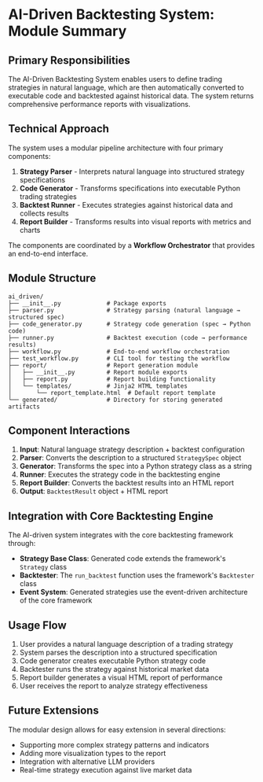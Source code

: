 # AI-Driven Backtesting System: Module Summary

## Primary Responsibilities

The AI-Driven Backtesting System enables users to define trading strategies in natural language, which are then automatically converted to executable code and backtested against historical data. The system returns comprehensive performance reports with visualizations.

## Technical Approach

The system uses a modular pipeline architecture with four primary components:

1. **Strategy Parser** - Interprets natural language into structured strategy specifications
2. **Code Generator** - Transforms specifications into executable Python trading strategies
3. **Backtest Runner** - Executes strategies against historical data and collects results
4. **Report Builder** - Transforms results into visual reports with metrics and charts

The components are coordinated by a **Workflow Orchestrator** that provides an end-to-end interface.

## Module Structure

```
ai_driven/
├── __init__.py             # Package exports
├── parser.py               # Strategy parsing (natural language → structured spec)
├── code_generator.py       # Strategy code generation (spec → Python code)
├── runner.py               # Backtest execution (code → performance results)
├── workflow.py             # End-to-end workflow orchestration
├── test_workflow.py        # CLI tool for testing the workflow
├── report/                 # Report generation module
│   ├── __init__.py         # Report module exports
│   ├── report.py           # Report building functionality
│   └── templates/          # Jinja2 HTML templates
│       └── report_template.html  # Default report template
└── generated/              # Directory for storing generated artifacts
```

## Component Interactions

1. **Input**: Natural language strategy description + backtest configuration
2. **Parser**: Converts the description to a structured `StrategySpec` object
3. **Generator**: Transforms the spec into a Python strategy class as a string
4. **Runner**: Executes the strategy code in the backtesting engine
5. **Report Builder**: Converts the backtest results into an HTML report
6. **Output**: `BacktestResult` object + HTML report

## Integration with Core Backtesting Engine

The AI-driven system integrates with the core backtesting framework through:

- **Strategy Base Class**: Generated code extends the framework's `Strategy` class
- **Backtester**: The `run_backtest` function uses the framework's `Backtester` class
- **Event System**: Generated strategies use the event-driven architecture of the core framework

## Usage Flow

1. User provides a natural language description of a trading strategy
2. System parses the description into a structured specification
3. Code generator creates executable Python strategy code
4. Backtester runs the strategy against historical market data
5. Report builder generates a visual HTML report of performance
6. User receives the report to analyze strategy effectiveness

## Future Extensions

The modular design allows for easy extension in several directions:

- Supporting more complex strategy patterns and indicators
- Adding more visualization types to the report
- Integration with alternative LLM providers
- Real-time strategy execution against live market data 